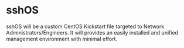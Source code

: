 # sshOS
sshOS will be a custom CentOS Kickstart file targeted to Network Administrators/Engineers.
It will provides an easily installed and unified management environment with minimal effort.
